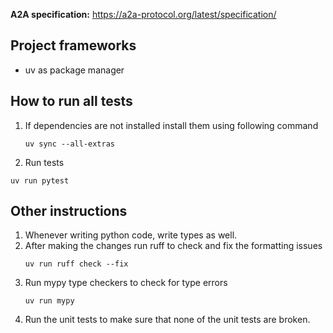 **A2A specification:** https://a2a-protocol.org/latest/specification/

## Project frameworks
- uv as package manager

## How to run all tests
1. If dependencies are not installed install them using following command
   ```
   uv sync --all-extras 
   ```

2. Run tests
  ```
  uv run pytest
  ```

## Other instructions
1. Whenever writing python code, write types as well.
2. After making the changes run ruff to check and fix the formatting issues
   ```
   uv run ruff check --fix
   ```
3. Run mypy type checkers to check for type errors
   ```
   uv run mypy
   ```
4. Run the unit tests to make sure that none of the unit tests are broken.
